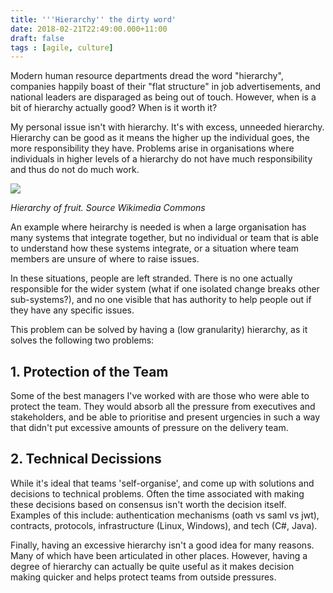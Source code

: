 ```yaml
---
title: '''Hierarchy'' the dirty word'
date: 2018-02-21T22:49:00.000+11:00
draft: false
tags : [agile, culture]
---
```


Modern human resource departments dread the word "hierarchy", companies happily boast of their "flat structure" in job advertisements, and national leaders are disparaged as being out of touch. However, when is a bit of hierarchy actually good? When is it worth it?  

My personal issue isn't with hierarchy. It's with excess, unneeded hierarchy. Hierarchy can be good as it means the higher up the individual goes, the more responsibility they have. Problems arise in organisations where individuals in higher levels of a hierarchy do not have much responsibility and thus do not do much work.

[![](https://3.bp.blogspot.com/-g3rvhij0twM/Wo1cJgZSfTI/AAAAAAAAQrU/WmqAZ-zGNlkLcB6n7WcTNA4EX6TKlekbgCLcBGAs/s320/3_Level_Hierarchy_of_Categories%255B1%255D.jpg)](https://3.bp.blogspot.com/-g3rvhij0twM/Wo1cJgZSfTI/AAAAAAAAQrU/WmqAZ-zGNlkLcB6n7WcTNA4EX6TKlekbgCLcBGAs/s1600/3_Level_Hierarchy_of_Categories%255B1%255D.jpg)

*Hierarchy of fruit. Source Wikimedia Commons*

An example where heirarchy is needed is when a large organisation has many systems that integrate together, but no individual or team that is able to understand how these systems integrate, or a situation where team members are unsure of where to raise issues.  

In these situations, people are left stranded. There is no one actually responsible for the wider system (what if one isolated change breaks other sub-systems?), and no one visible that has authority to help people out if they have any specific issues.

This problem can be solved by having a (low granularity) hierarchy, as it solves the following two problems:  

## 1\. Protection of the Team

Some of the best managers I've worked with are those who were able to protect the team. They would absorb all the pressure from executives and stakeholders, and be able to prioritise and present urgencies in such a way that didn't put excessive amounts of pressure on the delivery team.  

## 2\. Technical Decissions

While it's ideal that teams 'self-organise', and come up with solutions and decisions to technical problems. Often the time associated with making these decisions based on consensus isn't worth the decision itself. Examples of this include: authentication mechanisms (oath vs saml vs jwt), contracts, protocols, infrastructure (Linux, Windows), and tech (C#, Java).

Finally, having an excessive hierarchy isn't a good idea for many reasons. Many of which have been articulated in other places. However, having a degree of hierarchy can actually be quite useful as it makes decision making quicker and helps protect teams from outside pressures.